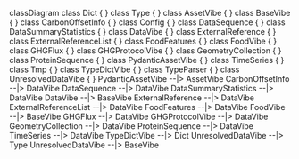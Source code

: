 <script src="https://cdn.jsdelivr.net/npm/mermaid/dist/mermaid.min.js"></script>
<div class="mermaid">

classDiagram
  class Dict {
  }
  class Type {
  }
  class AssetVibe {
  }
  class BaseVibe {
  }
  class CarbonOffsetInfo {
  }
  class Config {
  }
  class DataSequence {
  }
  class DataSummaryStatistics {
  }
  class DataVibe {
  }
  class ExternalReference {
  }
  class ExternalReferenceList {
  }
  class FoodFeatures {
  }
  class FoodVibe {
  }
  class GHGFlux {
  }
  class GHGProtocolVibe {
  }
  class GeometryCollection {
  }
  class ProteinSequence {
  }
  class PydanticAssetVibe {
  }
  class TimeSeries {
  }
  class Tmp {
  }
  class TypeDictVibe {
  }
  class TypeParser {
  }
  class UnresolvedDataVibe {
  }
  PydanticAssetVibe --|> AssetVibe
  CarbonOffsetInfo --|> DataVibe
  DataSequence --|> DataVibe
  DataSummaryStatistics --|> DataVibe
  DataVibe --|> BaseVibe
  ExternalReference --|> DataVibe
  ExternalReferenceList --|> DataVibe
  FoodFeatures --|> DataVibe
  FoodVibe --|> BaseVibe
  GHGFlux --|> DataVibe
  GHGProtocolVibe --|> DataVibe
  GeometryCollection --|> DataVibe
  ProteinSequence --|> DataVibe
  TimeSeries --|> DataVibe
  TypeDictVibe --|> Dict
  UnresolvedDataVibe --|> Type
  UnresolvedDataVibe --|> BaseVibe


</div>